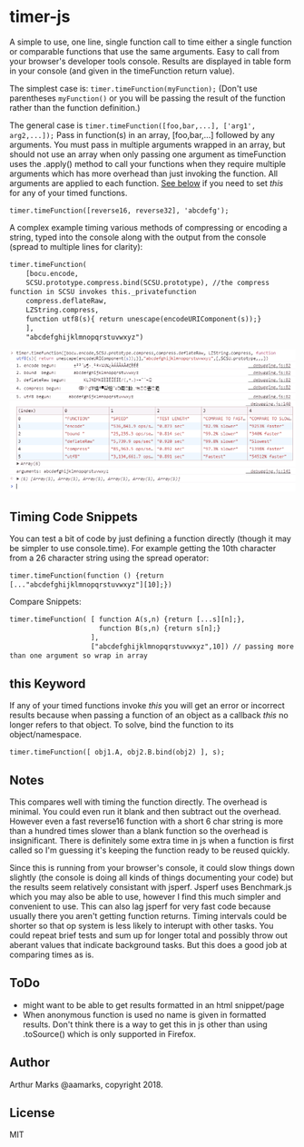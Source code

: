 # timer-js

A simple to use, one line, single function call to time either a single function or comparable functions that use the same arguments. Easy to call from your browser's developer tools console. Results are displayed in table form in your console (and given in the timeFunction return value).

The simplest case is: ` timer.timeFunction(myFunction); ` (Don't use parentheses `myFunction()` or you will be passing the result of the function rather than the function definition.)

The general case is `timer.timeFunction([foo,bar,...], ['arg1', arg2,...]);` Pass in function(s) in an array, [foo,bar,...] followed by any arguments. You must pass in multiple arguments wrapped in an array, but should not use an array when only passing one argument as timeFunction uses the .apply() method to call your functions when they require multiple arguments which has more overhead than just invoking the function. All arguments are applied to each function. [See below](#this-keyword) if you need to set *this* for any of your timed functions.

```
timer.timeFunction([reverse16, reverse32], 'abcdefg');
```

A complex example timing various methods of compressing or encoding a string, typed into the console along with the output from the console (spread to multiple lines for clarity):
```
timer.timeFunction(
    [bocu.encode,
    SCSU.prototype.compress.bind(SCSU.prototype), //the compress function in SCSU invokes this._privatefunction
    compress.deflateRaw, 
    LZString.compress, 
    function utf8(s){ return unescape(encodeURIComponent(s));}
    ],
    "abcdefghijklmnopqrstuvwxyz")
```

![example output from timer.timeFunction](timer-js-results.gif)

## Timing Code Snippets
You can test a bit of code by just defining a function directly (though it may be simpler to use console.time). For example getting the 10th character from a 26 character string using the spread operator:
```
timer.timeFunction(function () {return [..."abcdefghijklmnopqrstuvwxyz"][10];})
```
Compare Snippets:
```
timer.timeFunction( [ function A(s,n) {return [...s][n];},
                      function B(s,n) {return s[n];} 
                    ], 
                    ["abcdefghijklmnopqrstuvwxyz",10]) // passing more than one argument so wrap in array
```

## this Keyword
If any of your timed functions invoke *this* you will get an error or incorrect results because when passing a function of an object as a callback *this* no longer refers to that object. To solve, bind the function to its object/namespace.
```
timer.timeFunction([ obj1.A, obj2.B.bind(obj2) ], s);
```

## Notes
This compares well with timing the function directly. The overhead is minimal. You could even run it blank and then subtract out the overhead. However even a fast reverse16 function with a short 6 char string is more than a hundred times slower than a blank function so the overhead is insignificant. There is definitely some extra time in js when a function is first called so I'm guessing it's keeping the function ready to be reused quickly.

Since this is running from your browser's console, it could slow things down slightly (the console is doing all kinds of things documenting your code) but the results seem relatively consistant with jsperf. Jsperf uses Benchmark.js which you may also be able to use, however I find this much simpler and convenient to use. This can also lag jsperf for very fast code because usually there you aren't getting function returns. Timing intervals could be shorter so that op system is less likely to interupt with other tasks. You could repeat brief tests and sum up for longer total and possibly throw out aberant values that indicate background tasks. But this does a good job at comparing times as is.

## ToDo
- might want to be able to get results formatted in an html snippet/page
- When anonymous function is used no name is given in formatted results. Don't think there is a way to get this in js other than using .toSource() which is only supported in Firefox.

## Author
Arthur Marks @aamarks, copyright 2018.

## License
MIT
